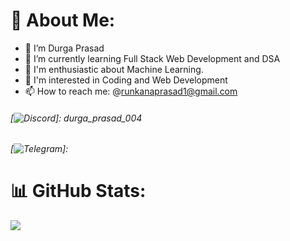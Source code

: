 # 💫 About Me:

<!--
**DurgaPrasad-R/DurgaPrasad-R** is a ✨ _special_ ✨ repository because its `README.md` (this file) appears on your GitHub profile.

Here are some ideas to get you started:-->

- 🔭 I’m Durga Prasad
- 🌱 I’m currently learning Full Stack Web Development and DSA
- 🔭 I'm enthusiastic about Machine Learning.
- 🌱 I'm interested in Coding and Web Development
- 📫 How to reach me: @runkanaprasad1@gmail.com
######  [![Discord](https://img.shields.io/badge/Discord-%237289DA.svg?logo=discord&logoColor=white)]: durga_prasad_004
###### [![Telegram](https://img.shields.io/badge/telegram%20-Telegram-blue)]:
# 📊 GitHub Stats:
![](https://github-readme-streak-stats.herokuapp.com/?user=DurgaPrasad-R&theme=dark&hide_border=false)<br/>
